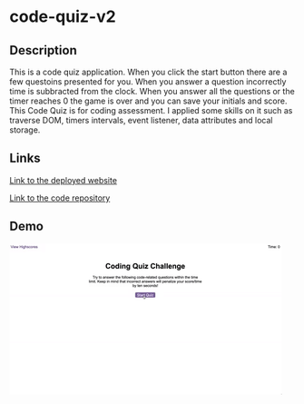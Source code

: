# code-quiz-v2
## Description
This is a code quiz application. When you click the start button there are a few questoins presented for you. When you answer a question incorrectly time is subbracted from the clock. When you answer all the questions or the timer reaches 0 the game is over and you can save your initials and score.  
This Code Quiz is for coding assessment. I applied some skills on it such as traverse DOM, timers intervals, event listener, data attributes and local storage.
## Links
<p dir="auto"><a href="https://yanbud.github.io/code-quiz-v2/">Link to the deployed website</a></p>
<p dir="auto"><a href="https://github.com/Yanbud/code-quiz-v2">Link to the code repository</a></p>

## Demo
<p dir="auto"><img src="demo.gif" alt="demo of index.html" style="max-width: 100%;" /></p>